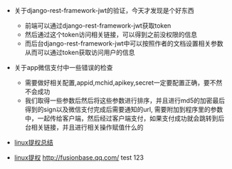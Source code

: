 - 关于django-rest-framework-jwt的验证，今天才发现是个好东西
  - 前端可以通过django-rest-framework-jwt获取token
  - 然后通过这个token访问相关链接，可以得到之前没权限的信息
  - 而后台django-rest-framework-jwt中可以按照作者的文档设置相关参数从而可以通过token获取访问用户的信息


- 关于app微信支付中一些错误的检查
  - 需要做好相关配置,appid,mchid,apikey,secret一定要配置正确，要不然不会成功
  - 我们取得一些参数后然后将这些参数进行排序，并且进行md5的加密最后得到的sign以及微信支付完成后需要通知的url, 需要附加到程序里的参数中，一起传给客户端，然后经过客户端支付，如果支付成功就会跳转到后台相关链接，并且进行相关操作赋值什么的


- [linux提权总结](http://www.freebuf.com/articles/system/129549.html)
- [linux提权](http://www.cnblogs.com/linuxsec/articles/6110887.html)
http://fusionbase.qq.com/ test 123
